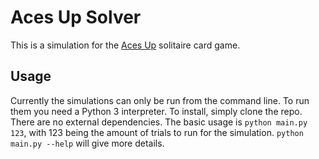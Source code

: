 # Aces Up Solver
This is a simulation for the [Aces Up](https://en.wikipedia.org/wiki/Aces_Up) solitaire card game.

## Usage
Currently the simulations can only be run from the command line. To run them you need a Python 3 interpreter.
To install, simply clone the repo. There are no external dependencies.
The basic usage is `python main.py 123`, with 123 being the amount of trials to run for the simulation. `python main.py --help` will give more details.
